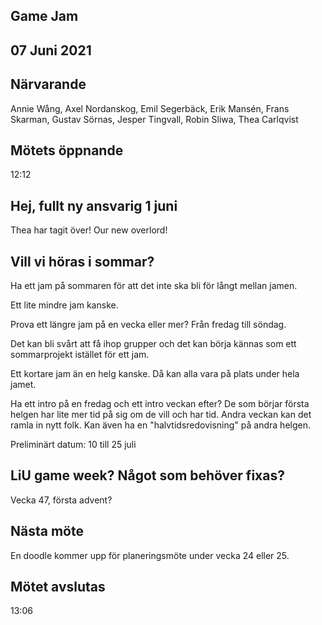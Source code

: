## Game Jam
## 07 Juni 2021

## Närvarande
Annie Wång,
Axel Nordanskog,
Emil Segerbäck,
Erik Mansén,
Frans Skarman,
Gustav Sörnas,
Jesper Tingvall,
Robin Sliwa,
Thea Carlqvist

## Mötets öppnande
12:12

## Hej, fullt ny ansvarig  1 juni
Thea har tagit över! Our new overlord!

## Vill vi höras i sommar?
Ha ett jam på sommaren för att det inte ska bli för långt mellan jamen.

Ett lite mindre jam kanske.

Prova ett längre jam på en vecka eller mer? Från fredag till söndag.

Det kan bli svårt att få ihop grupper och det kan börja kännas som ett sommarprojekt istället för ett jam.

Ett kortare jam än en helg kanske. Då kan alla vara på plats under hela jamet.

Ha ett intro på en fredag och ett intro veckan efter? De som börjar första helgen har lite mer tid på sig om de vill och har tid. Andra veckan kan det ramla in nytt folk. Kan även ha en "halvtidsredovisning" på andra helgen.

Preliminärt datum: 10 till 25 juli

## LiU game week? Något som behöver fixas?
Vecka 47, första advent?

## Nästa möte
En doodle kommer upp för planeringsmöte under vecka 24 eller 25.

## Mötet avslutas
13:06

